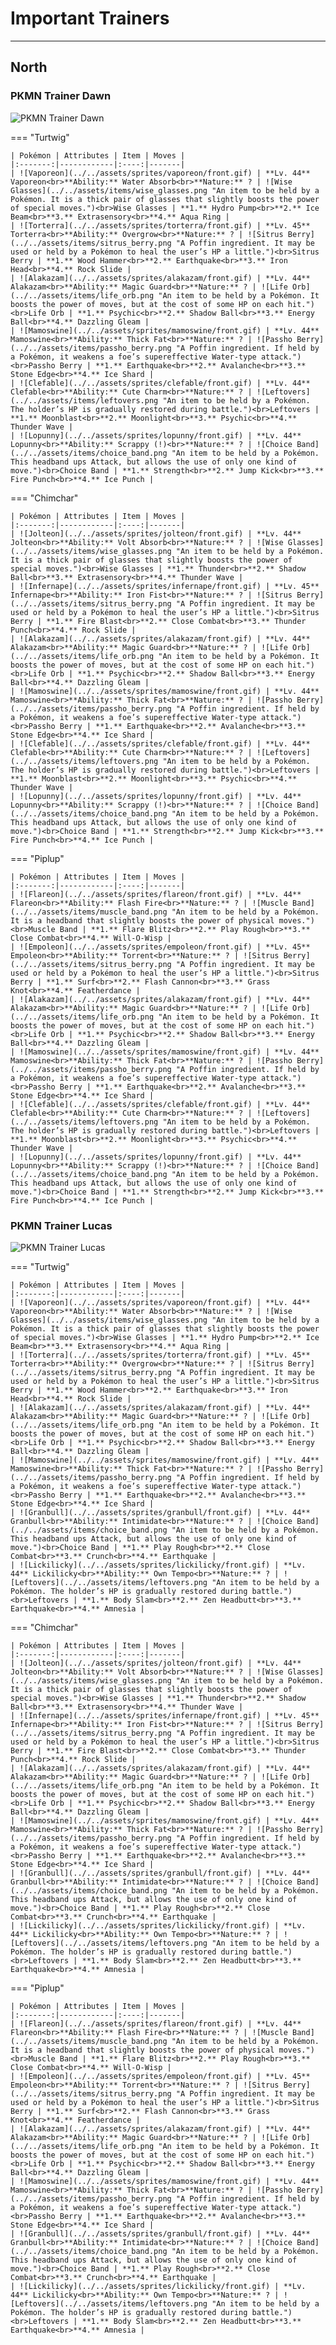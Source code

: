 # Important Trainers


---

## North

### PKMN Trainer Dawn

![PKMN Trainer Dawn](../../assets/important_trainers/dawn.png)

=== "Turtwig"

	| Pokémon | Attributes | Item | Moves |
	|:-------:|------------|:----:|-------|
	| ![Vaporeon](../../assets/sprites/vaporeon/front.gif) | **Lv. 44** Vaporeon<br>**Ability:** Water Absorb<br>**Nature:** ? | ![Wise Glasses](../../assets/items/wise_glasses.png "An item to be held by a Pokémon. It is a thick pair of glasses that slightly boosts the power of special moves.")<br>Wise Glasses | **1.** Hydro Pump<br>**2.** Ice Beam<br>**3.** Extrasensory<br>**4.** Aqua Ring |
	| ![Torterra](../../assets/sprites/torterra/front.gif) | **Lv. 45** Torterra<br>**Ability:** Overgrow<br>**Nature:** ? | ![Sitrus Berry](../../assets/items/sitrus_berry.png "A Poffin ingredient. It may be used or held by a Pokémon to heal the user’s HP a little.")<br>Sitrus Berry | **1.** Wood Hammer<br>**2.** Earthquake<br>**3.** Iron Head<br>**4.** Rock Slide |
	| ![Alakazam](../../assets/sprites/alakazam/front.gif) | **Lv. 44** Alakazam<br>**Ability:** Magic Guard<br>**Nature:** ? | ![Life Orb](../../assets/items/life_orb.png "An item to be held by a Pokémon. It boosts the power of moves, but at the cost of some HP on each hit.")<br>Life Orb | **1.** Psychic<br>**2.** Shadow Ball<br>**3.** Energy Ball<br>**4.** Dazzling Gleam |
	| ![Mamoswine](../../assets/sprites/mamoswine/front.gif) | **Lv. 44** Mamoswine<br>**Ability:** Thick Fat<br>**Nature:** ? | ![Passho Berry](../../assets/items/passho_berry.png "A Poffin ingredient. If held by a Pokémon, it weakens a foe’s supereffective Water-type attack.")<br>Passho Berry | **1.** Earthquake<br>**2.** Avalanche<br>**3.** Stone Edge<br>**4.** Ice Shard |
	| ![Clefable](../../assets/sprites/clefable/front.gif) | **Lv. 44** Clefable<br>**Ability:** Cute Charm<br>**Nature:** ? | ![Leftovers](../../assets/items/leftovers.png "An item to be held by a Pokémon. The holder’s HP is gradually restored during battle.")<br>Leftovers | **1.** Moonblast<br>**2.** Moonlight<br>**3.** Psychic<br>**4.** Thunder Wave |
	| ![Lopunny](../../assets/sprites/lopunny/front.gif) | **Lv. 44** Lopunny<br>**Ability:** Scrappy (!)<br>**Nature:** ? | ![Choice Band](../../assets/items/choice_band.png "An item to be held by a Pokémon. This headband ups Attack, but allows the use of only one kind of move.")<br>Choice Band | **1.** Strength<br>**2.** Jump Kick<br>**3.** Fire Punch<br>**4.** Ice Punch |
	
=== "Chimchar"

	| Pokémon | Attributes | Item | Moves |
	|:-------:|------------|:----:|-------|
	| ![Jolteon](../../assets/sprites/jolteon/front.gif) | **Lv. 44** Jolteon<br>**Ability:** Volt Absorb<br>**Nature:** ? | ![Wise Glasses](../../assets/items/wise_glasses.png "An item to be held by a Pokémon. It is a thick pair of glasses that slightly boosts the power of special moves.")<br>Wise Glasses | **1.** Thunder<br>**2.** Shadow Ball<br>**3.** Extrasensory<br>**4.** Thunder Wave |
	| ![Infernape](../../assets/sprites/infernape/front.gif) | **Lv. 45** Infernape<br>**Ability:** Iron Fist<br>**Nature:** ? | ![Sitrus Berry](../../assets/items/sitrus_berry.png "A Poffin ingredient. It may be used or held by a Pokémon to heal the user’s HP a little.")<br>Sitrus Berry | **1.** Fire Blast<br>**2.** Close Combat<br>**3.** Thunder Punch<br>**4.** Rock Slide |
	| ![Alakazam](../../assets/sprites/alakazam/front.gif) | **Lv. 44** Alakazam<br>**Ability:** Magic Guard<br>**Nature:** ? | ![Life Orb](../../assets/items/life_orb.png "An item to be held by a Pokémon. It boosts the power of moves, but at the cost of some HP on each hit.")<br>Life Orb | **1.** Psychic<br>**2.** Shadow Ball<br>**3.** Energy Ball<br>**4.** Dazzling Gleam |
	| ![Mamoswine](../../assets/sprites/mamoswine/front.gif) | **Lv. 44** Mamoswine<br>**Ability:** Thick Fat<br>**Nature:** ? | ![Passho Berry](../../assets/items/passho_berry.png "A Poffin ingredient. If held by a Pokémon, it weakens a foe’s supereffective Water-type attack.")<br>Passho Berry | **1.** Earthquake<br>**2.** Avalanche<br>**3.** Stone Edge<br>**4.** Ice Shard |
	| ![Clefable](../../assets/sprites/clefable/front.gif) | **Lv. 44** Clefable<br>**Ability:** Cute Charm<br>**Nature:** ? | ![Leftovers](../../assets/items/leftovers.png "An item to be held by a Pokémon. The holder’s HP is gradually restored during battle.")<br>Leftovers | **1.** Moonblast<br>**2.** Moonlight<br>**3.** Psychic<br>**4.** Thunder Wave |
	| ![Lopunny](../../assets/sprites/lopunny/front.gif) | **Lv. 44** Lopunny<br>**Ability:** Scrappy (!)<br>**Nature:** ? | ![Choice Band](../../assets/items/choice_band.png "An item to be held by a Pokémon. This headband ups Attack, but allows the use of only one kind of move.")<br>Choice Band | **1.** Strength<br>**2.** Jump Kick<br>**3.** Fire Punch<br>**4.** Ice Punch |
	
=== "Piplup"

	| Pokémon | Attributes | Item | Moves |
	|:-------:|------------|:----:|-------|
	| ![Flareon](../../assets/sprites/flareon/front.gif) | **Lv. 44** Flareon<br>**Ability:** Flash Fire<br>**Nature:** ? | ![Muscle Band](../../assets/items/muscle_band.png "An item to be held by a Pokémon. It is a headband that slightly boosts the power of physical moves.")<br>Muscle Band | **1.** Flare Blitz<br>**2.** Play Rough<br>**3.** Close Combat<br>**4.** Will-O-Wisp |
	| ![Empoleon](../../assets/sprites/empoleon/front.gif) | **Lv. 45** Empoleon<br>**Ability:** Torrent<br>**Nature:** ? | ![Sitrus Berry](../../assets/items/sitrus_berry.png "A Poffin ingredient. It may be used or held by a Pokémon to heal the user’s HP a little.")<br>Sitrus Berry | **1.** Surf<br>**2.** Flash Cannon<br>**3.** Grass Knot<br>**4.** Featherdance |
	| ![Alakazam](../../assets/sprites/alakazam/front.gif) | **Lv. 44** Alakazam<br>**Ability:** Magic Guard<br>**Nature:** ? | ![Life Orb](../../assets/items/life_orb.png "An item to be held by a Pokémon. It boosts the power of moves, but at the cost of some HP on each hit.")<br>Life Orb | **1.** Psychic<br>**2.** Shadow Ball<br>**3.** Energy Ball<br>**4.** Dazzling Gleam |
	| ![Mamoswine](../../assets/sprites/mamoswine/front.gif) | **Lv. 44** Mamoswine<br>**Ability:** Thick Fat<br>**Nature:** ? | ![Passho Berry](../../assets/items/passho_berry.png "A Poffin ingredient. If held by a Pokémon, it weakens a foe’s supereffective Water-type attack.")<br>Passho Berry | **1.** Earthquake<br>**2.** Avalanche<br>**3.** Stone Edge<br>**4.** Ice Shard |
	| ![Clefable](../../assets/sprites/clefable/front.gif) | **Lv. 44** Clefable<br>**Ability:** Cute Charm<br>**Nature:** ? | ![Leftovers](../../assets/items/leftovers.png "An item to be held by a Pokémon. The holder’s HP is gradually restored during battle.")<br>Leftovers | **1.** Moonblast<br>**2.** Moonlight<br>**3.** Psychic<br>**4.** Thunder Wave |
	| ![Lopunny](../../assets/sprites/lopunny/front.gif) | **Lv. 44** Lopunny<br>**Ability:** Scrappy (!)<br>**Nature:** ? | ![Choice Band](../../assets/items/choice_band.png "An item to be held by a Pokémon. This headband ups Attack, but allows the use of only one kind of move.")<br>Choice Band | **1.** Strength<br>**2.** Jump Kick<br>**3.** Fire Punch<br>**4.** Ice Punch |
	
### PKMN Trainer Lucas

![PKMN Trainer Lucas](../../assets/important_trainers/lucas.png)

=== "Turtwig"

	| Pokémon | Attributes | Item | Moves |
	|:-------:|------------|:----:|-------|
	| ![Vaporeon](../../assets/sprites/vaporeon/front.gif) | **Lv. 44** Vaporeon<br>**Ability:** Water Absorb<br>**Nature:** ? | ![Wise Glasses](../../assets/items/wise_glasses.png "An item to be held by a Pokémon. It is a thick pair of glasses that slightly boosts the power of special moves.")<br>Wise Glasses | **1.** Hydro Pump<br>**2.** Ice Beam<br>**3.** Extrasensory<br>**4.** Aqua Ring |
	| ![Torterra](../../assets/sprites/torterra/front.gif) | **Lv. 45** Torterra<br>**Ability:** Overgrow<br>**Nature:** ? | ![Sitrus Berry](../../assets/items/sitrus_berry.png "A Poffin ingredient. It may be used or held by a Pokémon to heal the user’s HP a little.")<br>Sitrus Berry | **1.** Wood Hammer<br>**2.** Earthquake<br>**3.** Iron Head<br>**4.** Rock Slide |
	| ![Alakazam](../../assets/sprites/alakazam/front.gif) | **Lv. 44** Alakazam<br>**Ability:** Magic Guard<br>**Nature:** ? | ![Life Orb](../../assets/items/life_orb.png "An item to be held by a Pokémon. It boosts the power of moves, but at the cost of some HP on each hit.")<br>Life Orb | **1.** Psychic<br>**2.** Shadow Ball<br>**3.** Energy Ball<br>**4.** Dazzling Gleam |
	| ![Mamoswine](../../assets/sprites/mamoswine/front.gif) | **Lv. 44** Mamoswine<br>**Ability:** Thick Fat<br>**Nature:** ? | ![Passho Berry](../../assets/items/passho_berry.png "A Poffin ingredient. If held by a Pokémon, it weakens a foe’s supereffective Water-type attack.")<br>Passho Berry | **1.** Earthquake<br>**2.** Avalanche<br>**3.** Stone Edge<br>**4.** Ice Shard |
	| ![Granbull](../../assets/sprites/granbull/front.gif) | **Lv. 44** Granbull<br>**Ability:** Intimidate<br>**Nature:** ? | ![Choice Band](../../assets/items/choice_band.png "An item to be held by a Pokémon. This headband ups Attack, but allows the use of only one kind of move.")<br>Choice Band | **1.** Play Rough<br>**2.** Close Combat<br>**3.** Crunch<br>**4.** Earthquake |
	| ![Lickilicky](../../assets/sprites/lickilicky/front.gif) | **Lv. 44** Lickilicky<br>**Ability:** Own Tempo<br>**Nature:** ? | ![Leftovers](../../assets/items/leftovers.png "An item to be held by a Pokémon. The holder’s HP is gradually restored during battle.")<br>Leftovers | **1.** Body Slam<br>**2.** Zen Headbutt<br>**3.** Earthquake<br>**4.** Amnesia |
	
=== "Chimchar"

	| Pokémon | Attributes | Item | Moves |
	|:-------:|------------|:----:|-------|
	| ![Jolteon](../../assets/sprites/jolteon/front.gif) | **Lv. 44** Jolteon<br>**Ability:** Volt Absorb<br>**Nature:** ? | ![Wise Glasses](../../assets/items/wise_glasses.png "An item to be held by a Pokémon. It is a thick pair of glasses that slightly boosts the power of special moves.")<br>Wise Glasses | **1.** Thunder<br>**2.** Shadow Ball<br>**3.** Extrasensory<br>**4.** Thunder Wave |
	| ![Infernape](../../assets/sprites/infernape/front.gif) | **Lv. 45** Infernape<br>**Ability:** Iron Fist<br>**Nature:** ? | ![Sitrus Berry](../../assets/items/sitrus_berry.png "A Poffin ingredient. It may be used or held by a Pokémon to heal the user’s HP a little.")<br>Sitrus Berry | **1.** Fire Blast<br>**2.** Close Combat<br>**3.** Thunder Punch<br>**4.** Rock Slide |
	| ![Alakazam](../../assets/sprites/alakazam/front.gif) | **Lv. 44** Alakazam<br>**Ability:** Magic Guard<br>**Nature:** ? | ![Life Orb](../../assets/items/life_orb.png "An item to be held by a Pokémon. It boosts the power of moves, but at the cost of some HP on each hit.")<br>Life Orb | **1.** Psychic<br>**2.** Shadow Ball<br>**3.** Energy Ball<br>**4.** Dazzling Gleam |
	| ![Mamoswine](../../assets/sprites/mamoswine/front.gif) | **Lv. 44** Mamoswine<br>**Ability:** Thick Fat<br>**Nature:** ? | ![Passho Berry](../../assets/items/passho_berry.png "A Poffin ingredient. If held by a Pokémon, it weakens a foe’s supereffective Water-type attack.")<br>Passho Berry | **1.** Earthquake<br>**2.** Avalanche<br>**3.** Stone Edge<br>**4.** Ice Shard |
	| ![Granbull](../../assets/sprites/granbull/front.gif) | **Lv. 44** Granbull<br>**Ability:** Intimidate<br>**Nature:** ? | ![Choice Band](../../assets/items/choice_band.png "An item to be held by a Pokémon. This headband ups Attack, but allows the use of only one kind of move.")<br>Choice Band | **1.** Play Rough<br>**2.** Close Combat<br>**3.** Crunch<br>**4.** Earthquake |
	| ![Lickilicky](../../assets/sprites/lickilicky/front.gif) | **Lv. 44** Lickilicky<br>**Ability:** Own Tempo<br>**Nature:** ? | ![Leftovers](../../assets/items/leftovers.png "An item to be held by a Pokémon. The holder’s HP is gradually restored during battle.")<br>Leftovers | **1.** Body Slam<br>**2.** Zen Headbutt<br>**3.** Earthquake<br>**4.** Amnesia |
	
=== "Piplup"

	| Pokémon | Attributes | Item | Moves |
	|:-------:|------------|:----:|-------|
	| ![Flareon](../../assets/sprites/flareon/front.gif) | **Lv. 44** Flareon<br>**Ability:** Flash Fire<br>**Nature:** ? | ![Muscle Band](../../assets/items/muscle_band.png "An item to be held by a Pokémon. It is a headband that slightly boosts the power of physical moves.")<br>Muscle Band | **1.** Flare Blitz<br>**2.** Play Rough<br>**3.** Close Combat<br>**4.** Will-O-Wisp |
	| ![Empoleon](../../assets/sprites/empoleon/front.gif) | **Lv. 45** Empoleon<br>**Ability:** Torrent<br>**Nature:** ? | ![Sitrus Berry](../../assets/items/sitrus_berry.png "A Poffin ingredient. It may be used or held by a Pokémon to heal the user’s HP a little.")<br>Sitrus Berry | **1.** Surf<br>**2.** Flash Cannon<br>**3.** Grass Knot<br>**4.** Featherdance |
	| ![Alakazam](../../assets/sprites/alakazam/front.gif) | **Lv. 44** Alakazam<br>**Ability:** Magic Guard<br>**Nature:** ? | ![Life Orb](../../assets/items/life_orb.png "An item to be held by a Pokémon. It boosts the power of moves, but at the cost of some HP on each hit.")<br>Life Orb | **1.** Psychic<br>**2.** Shadow Ball<br>**3.** Energy Ball<br>**4.** Dazzling Gleam |
	| ![Mamoswine](../../assets/sprites/mamoswine/front.gif) | **Lv. 44** Mamoswine<br>**Ability:** Thick Fat<br>**Nature:** ? | ![Passho Berry](../../assets/items/passho_berry.png "A Poffin ingredient. If held by a Pokémon, it weakens a foe’s supereffective Water-type attack.")<br>Passho Berry | **1.** Earthquake<br>**2.** Avalanche<br>**3.** Stone Edge<br>**4.** Ice Shard |
	| ![Granbull](../../assets/sprites/granbull/front.gif) | **Lv. 44** Granbull<br>**Ability:** Intimidate<br>**Nature:** ? | ![Choice Band](../../assets/items/choice_band.png "An item to be held by a Pokémon. This headband ups Attack, but allows the use of only one kind of move.")<br>Choice Band | **1.** Play Rough<br>**2.** Close Combat<br>**3.** Crunch<br>**4.** Earthquake |
	| ![Lickilicky](../../assets/sprites/lickilicky/front.gif) | **Lv. 44** Lickilicky<br>**Ability:** Own Tempo<br>**Nature:** ? | ![Leftovers](../../assets/items/leftovers.png "An item to be held by a Pokémon. The holder’s HP is gradually restored during battle.")<br>Leftovers | **1.** Body Slam<br>**2.** Zen Headbutt<br>**3.** Earthquake<br>**4.** Amnesia |
	
